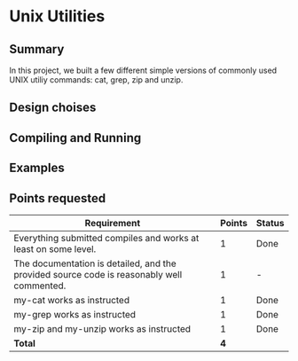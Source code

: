 # Unix Utilities

## Summary

In this project, we built a few different simple versions of commonly used UNIX utiliy commands: cat, grep, zip and unzip.

## Design choises

## Compiling and Running

## Examples

## Points requested

| Requirement                                                                               | Points | Status |
| ----------------------------------------------------------------------------------------- | ------ | ------ |
| Everything submitted compiles and works at least on some level.                           | 1      | Done   |
| The documentation is detailed, and the provided source code is reasonably well commented. | 1      | -      |
| my-cat works as instructed                                                                | 1      | Done   |
| my-grep works as instructed                                                               | 1      | Done   |
| my-zip and my-unzip works as instructed                                                   | 1      | Done   |
| **Total**                                                                                 | **4**  |
